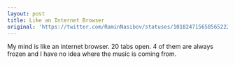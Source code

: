 ```yaml
---
layout: post
title: Like an Internet Browser
original: 'https://twitter.com/RaminNasibov/statuses/1018247156585652225'
---
```


My mind is like an internet browser. 20 tabs open. 4 of them are always frozen and I have no idea where the music is coming from.
